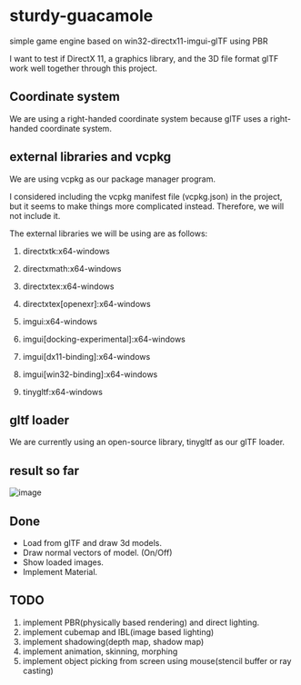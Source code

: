 # sturdy-guacamole
simple game engine based on win32-directx11-imgui-glTF using PBR

I want to test if DirectX 11, a graphics library, and the 3D file format glTF work well together through this project.

## Coordinate system
We are using a right-handed coordinate system because glTF uses a right-handed coordinate system.

## external libraries and vcpkg
We are using vcpkg as our package manager program.

I considered including the vcpkg manifest file (vcpkg.json) in the project, but it seems to make things more complicated instead. 
Therefore, we will not include it.

The external libraries we will be using are as follows:
1. directxtk:x64-windows
1. directxmath:x64-windows

1. directxtex:x64-windows
1. directxtex[openexr]:x64-windows

1. imgui:x64-windows
1. imgui[docking-experimental]:x64-windows
1. imgui[dx11-binding]:x64-windows
1. imgui[win32-binding]:x64-windows

1. tinygltf:x64-windows

## gltf loader
We are currently using an open-source library, tinygltf as our glTF loader.

## result so far
![image](https://user-images.githubusercontent.com/61501369/235901019-14e02e93-9021-4dde-82a4-5d5a63794556.png)

## Done
- Load from glTF and draw 3d models.
- Draw normal vectors of model. (On/Off)
- Show loaded images.
- Implement Material.

## TODO
1. implement PBR(physically based rendering) and direct lighting.
1. implement cubemap and IBL(image based lighting)
1. implement shadowing(depth map, shadow map)
1. implement animation, skinning, morphing
1. implement object picking from screen using mouse(stencil buffer or ray casting)

